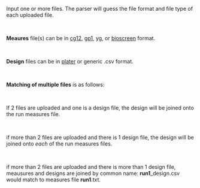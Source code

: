 Input one or more files. The parser will guess the file format and file type of each uploaded file.

<br/>

**Meaures** file(s) can be in [cg12][], [gp1][], [yg][], or [bioscreen][] format. 

<br/>

**Design** files can be in [plater][] or generic .csv format.

<br/>

**Matching of multiple files** is as follows:

<br/>

If 2 files are uploaded and one is a design file, the design will be joined onto the run measures file.

<br/>

if more than 2 files are uploaded and there is 1 design file, the design will be joined onto *each* of the run measures files.

<br/>

if more than 2 files are uploaded and there is more than 1 design file, meausures and designs are joined by common name: **run1**_design.csv would match to measures file **run1**.txt.

[cg12]: https://github.com/npjc/readcg12
[gp1]: https://github.com/npjc/readgp1
[yg]: https://github.com/npjc/readyg
[bioscreen]: https://github.com/npjc/readbioscreen
[plater]: https://cran.r-project.org/web/packages/plater/vignettes/plater-basics.html
